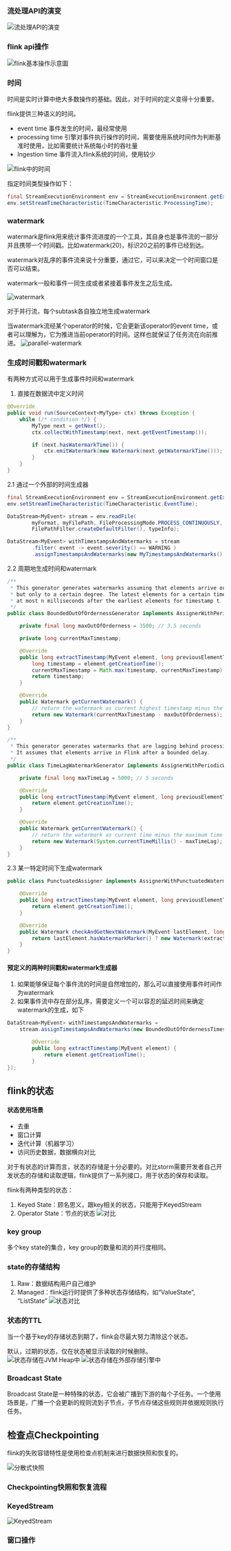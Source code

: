 ### 流处理API的演变
![流处理API的演变](https://github.com/southCountry/omar-blog/raw/master/images/flink/evolution-stream.png)

### flink api操作
![flink基本操作示意圖](https://github.com/southCountry/omar-blog/raw/master/images/flink/operation-overview.png)

### 时间
时间是实时计算中绝大多数操作的基础。因此，对于时间的定义变得十分重要。

flink提供三种语义的时间。

- event time 事件发生的时间，最经常使用
- processing time 引擎对事件执行操作的时间，需要使用系统时间作为判断基准时使用，比如需要统计系统每小时的吞吐量
- Ingestion time 事件流入flink系统的时间，使用较少

![flink中的时间](https://github.com/southCountry/omar-blog/raw/master/images/flink/time.png)

指定时间类型操作如下：
```java
final StreamExecutionEnvironment env = StreamExecutionEnvironment.getExecutionEnvironment();
env.setStreamTimeCharacteristic(TimeCharacteristic.ProcessingTime);
```

### watermark
watermark是flink用来统计事件流进度的一个工具，其自身也是事件流的一部分并且携带一个时间戳。比如watermark(20)，标识20之前的事件已经到达。

watermark对乱序的事件流来说十分重要，通过它，可以来决定一个时间窗口是否可以结束。

watermark一般和事件一同生成或者紧接着事件发生之后生成。

![watermark](https://github.com/southCountry/omar-blog/raw/master/images/flink/watermark.png)

对于并行流，每个subtask各自独立地生成watermark

当watermark流经某个operator的时候，它会更新该operator的event time，或者可以理解为，它为推进当前operator的时间。这样也就保证了任务流在向前推进。
![parallel-watermark](https://github.com/southCountry/omar-blog/raw/master/images/flink/parallel-watermark.png)

### 生成时间戳和watermark
有两种方式可以用于生成事件时间和watermark
1. 直接在数据流中定义时间
```java
@Override
public void run(SourceContext<MyType> ctx) throws Exception {
	while (/* condition */) {
		MyType next = getNext();
		ctx.collectWithTimestamp(next, next.getEventTimestamp());

		if (next.hasWatermarkTime()) {
			ctx.emitWatermark(new Watermark(next.getWatermarkTime()));
		}
	}
}
```
2.1 通过一个外部的时间生成器
```java
final StreamExecutionEnvironment env = StreamExecutionEnvironment.getExecutionEnvironment();
env.setStreamTimeCharacteristic(TimeCharacteristic.EventTime);

DataStream<MyEvent> stream = env.readFile(
        myFormat, myFilePath, FileProcessingMode.PROCESS_CONTINUOUSLY, 100,
        FilePathFilter.createDefaultFilter(), typeInfo);

DataStream<MyEvent> withTimestampsAndWatermarks = stream
        .filter( event -> event.severity() == WARNING )
        .assignTimestampsAndWatermarks(new MyTimestampsAndWatermarks());
```
2.2 周期地生成时间和watermark
```java
/**
 * This generator generates watermarks assuming that elements arrive out of order,
 * but only to a certain degree. The latest elements for a certain timestamp t will arrive
 * at most n milliseconds after the earliest elements for timestamp t.
 */
public class BoundedOutOfOrdernessGenerator implements AssignerWithPeriodicWatermarks<MyEvent> {

    private final long maxOutOfOrderness = 3500; // 3.5 seconds

    private long currentMaxTimestamp;

    @Override
    public long extractTimestamp(MyEvent element, long previousElementTimestamp) {
        long timestamp = element.getCreationTime();
        currentMaxTimestamp = Math.max(timestamp, currentMaxTimestamp);
        return timestamp;
    }

    @Override
    public Watermark getCurrentWatermark() {
        // return the watermark as current highest timestamp minus the out-of-orderness bound
        return new Watermark(currentMaxTimestamp - maxOutOfOrderness);
    }
}

/**
 * This generator generates watermarks that are lagging behind processing time by a fixed amount.
 * It assumes that elements arrive in Flink after a bounded delay.
 */
public class TimeLagWatermarkGenerator implements AssignerWithPeriodicWatermarks<MyEvent> {

	private final long maxTimeLag = 5000; // 5 seconds

	@Override
	public long extractTimestamp(MyEvent element, long previousElementTimestamp) {
		return element.getCreationTime();
	}

	@Override
	public Watermark getCurrentWatermark() {
		// return the watermark as current time minus the maximum time lag
		return new Watermark(System.currentTimeMillis() - maxTimeLag);
	}
}
```

2.3 某一特定时间下生成watermark
```java
public class PunctuatedAssigner implements AssignerWithPunctuatedWatermarks<MyEvent> {

	@Override
	public long extractTimestamp(MyEvent element, long previousElementTimestamp) {
		return element.getCreationTime();
	}

	@Override
	public Watermark checkAndGetNextWatermark(MyEvent lastElement, long extractedTimestamp) {
		return lastElement.hasWatermarkMarker() ? new Watermark(extractedTimestamp) : null;
	}
}
```

#### 预定义的两种时间戳和watermark生成器
1. 如果能够保证每个事件流的时间是自然增加的，那么可以直接使用事件时间作为watermark
2. 如果事件流中存在部分乱序，需要定义一个可以容忍的延迟时间来确定watermark的生成，如下
```java
DataStream<MyEvent> withTimestampsAndWatermarks =
    stream.assignTimestampsAndWatermarks(new BoundedOutOfOrdernessTimestampExtractor<MyEvent>(Time.seconds(10)) {

        @Override
        public long extractTimestamp(MyEvent element) {
            return element.getCreationTime();
        }
});
```
## flink的状态

#### 状态使用场景
- 去重
- 窗口计算
- 迭代计算（机器学习）
- 访问历史数据，数据横向对比

对于有状态的计算而言，状态的存储是十分必要的。对比storm需要开发者自己开发状态的存储和读取逻辑，flink提供了一系列接口，用于状态的保存和读取。

flink有两种类型的状态：
1. Keyed State：顾名思义，跟key相关的状态，只能用于KeyedStream
2. Operator State：节点的状态
![对比](https://github.com/southCountry/omar-blog/raw/master/images/flink/key-operator-state.png)

### key group
多个key state的集合，key group的数量和流的并行度相同。

### state的存储结构
1. Raw：数据结构用户自己维护
2. Managed：flink运行时提供了多种状态存储结构，如“ValueState”, “ListState”
![状态对比](https://github.com/southCountry/omar-blog/raw/master/images/flink/state-comparation.png)

### 状态的TTL
当一个基于key的存储状态到期了，flink会尽最大努力清除这个状态。

默认，过期的状态，仅在状态被显示读取的时候删除。
![状态存储在JVM Heap中](https://github.com/southCountry/omar-blog/raw/master/images/flink/state-in-mem.png)
![状态存储在外部存储引擎中](https://github.com/southCountry/omar-blog/raw/master/images/flink/state-in-rocksdb.png)

### Broadcast State
Broadcast State是一种特殊的状态，它会被广播到下游的每个子任务。一个使用场景是，广播一个会更新的规则流到子节点，子节点存储这些规则并依据规则执行任务。

## 检查点Checkpointing
flink的失败容错特性是使用检查点机制来进行数据快照和恢复的。

![分散式快照](https://github.com/southCountry/omar-blog/raw/master/images/flink/distributed-snapshot.png)
### Checkpointing快照和恢复流程

### KeyedStream
![KeyedStream](https://github.com/southCountry/omar-blog/raw/master/images/flink/keyed-Stream.png)

### 窗口操作
